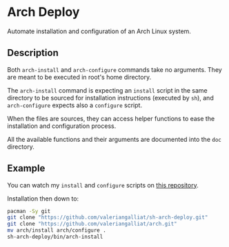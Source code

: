 Arch Deploy
===========

Automate installation and configuration of an Arch Linux system.

Description
-----------

Both `arch-install` and `arch-configure` commands take no arguments. They
are meant to be executed in root's home directory.

The `arch-install` command is expecting an `install` script in the same
directory to be sourced for installation instructions (executed by `sh`),
and `arch-configure` expects also a `configure` script.

When the files are sources, they can access helper functions to ease the
installation and configuration process.

All the available functions and their arguments are documented into the `doc`
directory.

Example
-------

You can watch my `install` and `configure` scripts on [this repository](https://github.com/valeriangalliat/arch).

Installation then down to:

```sh
pacman -Sy git
git clone "https://github.com/valeriangalliat/sh-arch-deploy.git"
git clone "https://github.com/valeriangalliat/arch.git"
mv arch/install arch/configure .
sh-arch-deploy/bin/arch-install
```
